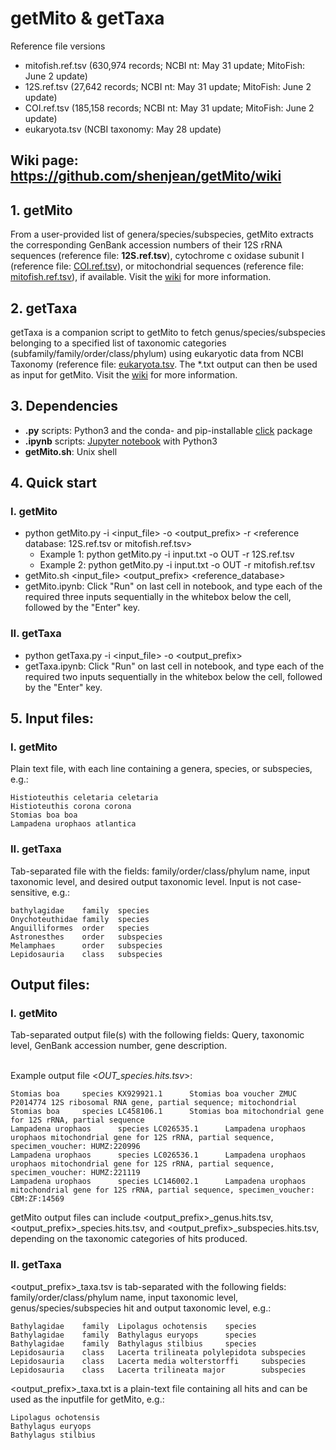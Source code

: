 # getMito & getTaxa
Reference file versions
- mitofish.ref.tsv (630,974 records; NCBI nt: May 31 update; MitoFish: June 2 update)
- 12S.ref.tsv (27,642 records; NCBI nt: May 31 update; MitoFish: June 2 update)
- COI.ref.tsv (185,158 records; NCBI nt: May 31 update; MitoFish: June 2 update)
- eukaryota.tsv (NCBI taxonomy: May 28 update)


## Wiki page: https://github.com/shenjean/getMito/wiki
## 1. getMito
From a user-provided list of genera/species/subspecies, getMito extracts the corresponding GenBank accession numbers of their 12S rRNA sequences (reference file: <b>12S.ref.tsv</b>), cytochrome c oxidase subunit I (reference file: [COI.ref.tsv](https://drive.google.com/file/d/1pkLhhxq6SRBcCIOjwVnhDjd2r-BQhOif/view?usp=sharing)), or mitochondrial sequences (reference file: [mitofish.ref.tsv](https://drive.google.com/file/d/1mTDxmwfCGd1aHFAz2dkRoA-KHflmZbHL/view?usp=sharing)), if available.  Visit the [wiki](https://github.com/shenjean/getMito/wiki) for more information.

## 2. getTaxa
getTaxa is a companion script to getMito to fetch genus/species/subspecies belonging to a specified list of taxonomic categories (subfamily/family/order/class/phylum) using eukaryotic data from NCBI Taxonomy (reference file: [eukaryota.tsv](https://drive.google.com/file/d/1n3OtSwu6hC1DWXo6TJhZb9KL-yMma3ck/view?usp=sharing). The *.txt output can then be used as input for getMito. Visit the [wiki](https://github.com/shenjean/getMito/wiki) for more information.

## 3. Dependencies
- <b>.py</b> scripts: Python3 and the conda- and pip-installable [click](http://click.pocoo.org/5/) package
- <b>.ipynb</b> scripts: [Jupyter notebook](https://jupyter.org/) with Python3
- <b>getMito.sh</b>: Unix shell

## 4. Quick start
### I. getMito
 - python getMito.py -i <input_file> -o <output_prefix> -r <reference database: 12S.ref.tsv or mitofish.ref.tsv>
    - Example 1: python getMito.py -i input.txt -o OUT -r 12S.ref.tsv
    - Example 2: python getMito.py -i input.txt -o OUT -r mitofish.ref.tsv
 - getMito.sh <input_file> <output_prefix> <reference_database>
 - getMito.ipynb: Click "Run" on last cell in notebook, and type each of the required three inputs sequentially in the whitebox below the cell, followed by the "Enter" key.

### II. getTaxa
 - python getTaxa.py -i <input_file> -o <output_prefix> 
 - getTaxa.ipynb: Click "Run" on last cell in notebook, and type each of the required two inputs sequentially in the whitebox below the cell, followed by the "Enter" key.
 

## 5. Input files:
### I. getMito
Plain text file, with each line containing a genera, species, or subspecies, e.g.:
```
Histioteuthis celetaria celetaria
Histioteuthis corona corona
Stomias boa boa
Lampadena urophaos atlantica
```
### II. getTaxa
Tab-separated file with the fields: family/order/class/phylum name, input taxonomic level, and desired output taxonomic level. 
Input is not case-sensitive, e.g.:
```
bathylagidae    family  species
Onychoteuthidae family  species
Anguilliformes  order   species
Astronesthes    order   subspecies
Melamphaes      order   subspecies
Lepidosauria    class   subspecies
```
## Output files:
### I. getMito
Tab-separated output file(s) with the following fields: Query, taxonomic level, GenBank accession number, gene description. 

<br>Example output file <<i>OUT_species.hits.tsv</i>>:
```
Stomias boa     species KX929921.1      Stomias boa voucher ZMUC P2014774 12S ribosomal RNA gene, partial sequence; mitochondrial
Stomias boa     species LC458106.1      Stomias boa mitochondrial gene for 12S rRNA, partial sequence
Lampadena urophaos      species LC026535.1      Lampadena urophaos urophaos mitochondrial gene for 12S rRNA, partial sequence, specimen_voucher: HUMZ:220996
Lampadena urophaos      species LC026536.1      Lampadena urophaos urophaos mitochondrial gene for 12S rRNA, partial sequence, specimen_voucher: HUMZ:221119
Lampadena urophaos      species LC146002.1      Lampadena urophaos mitochondrial gene for 12S rRNA, partial sequence, specimen_voucher: CBM:ZF:14569
```
getMito output files can include <output_prefix>_genus.hits.tsv, <output_prefix>_species.hits.tsv, and <output_prefix>_subspecies.hits.tsv, depending on the taxonomic categories of hits produced.

### II. getTaxa 
<output_prefix>_taxa.tsv is tab-separated with the following fields: family/order/class/phylum name, input taxonomic level, genus/species/subspecies hit and output taxonomic level, e.g.:
```
Bathylagidae    family  Lipolagus ochotensis    species
Bathylagidae    family  Bathylagus euryops      species
Bathylagidae    family  Bathylagus stilbius     species
Lepidosauria    class   Lacerta trilineata polylepidota subspecies
Lepidosauria    class   Lacerta media wolterstorffi     subspecies
Lepidosauria    class   Lacerta trilineata major        subspecies
```
<output_prefix>_taxa.txt is a plain-text file containing all hits and can be used as the inputfile for getMito, e.g.:
```
Lipolagus ochotensis
Bathylagus euryops
Bathylagus stilbius
```
